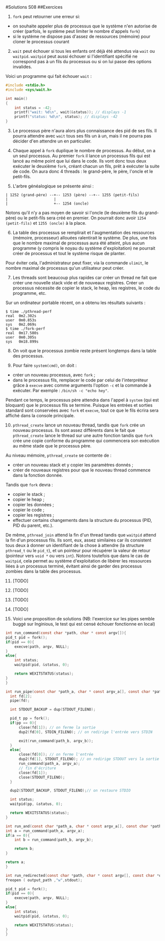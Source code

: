 #Solutions S08
##Exercices
1. `fork` peut retourner une erreur si:
  - on souhaite appeler plus de processus que le système n'en autorise de créer
  (parfois, le système peut limiter le nombre d'appels `fork`)
  - si le système ne dispose pas d'assez de ressources (mémoire) pour cloner le processus courant

2. `wait` peut échouer si tous les enfants ont déjà été attendus via `wait` ou `waitpid`.
  `waitpid` peut aussi échouer si l'identifiant spécifié ne correspond pas à un fils du processus ou si on lui passe des options invalides.

  Voici un programme qui fait échouer `wait` :
  ```c
  #include <stdio.h>
  #include <sys/wait.h>

  int main()
  {
      int status = -42;
      printf("wait: %d\n", wait(&status)); // displays -1
      printf("status: %d\n", status); // displays -42
  }
  ```

3. Le processus père n'aura alors plus connaissance des pid de ses fils. Il pourra attendre avec `wait` tous ses fils un à un, mais il ne pourra pas décider d'en attendre un en particulier.

4. Chaque appel à `fork` duplique le nombre de processus. Au début, on a un seul processus. Au premier `fork` il lance un processus fils qui est lancé au même point que lui dans le code. Ils vont donc tous deux exécuter le deuxième `fork`, créant chacun un fils, prêt à exécuter la suite de code. On aura donc 4 threads : le grand-père, le père, l'oncle et le petit-fils.

5. L'arbre généalogique se présente ainsi :
  ```
  | 1252 (grand-père) --+-- 1253 (père) --+-- 1255 (petit-fils)
  |                     |
  |                     +-- 1254 (oncle)
  ```
  Notons qu'il n'y a pas moyen de savoir si l'oncle (le deuxième fils du grand-père) ou le petit-fils sera créé en premier. On pourrait donc avoir `1254 (petit-fils)` et `1255 (oncle)` à la place.

6. La table des processus se remplirait et l'augmentation des ressources (mémoire, processeur)
  allouées ralentirait le système.
  De plus, une fois que le nombre maximal de processus aura été atteint, plus aucun programme (y compris
  le noyau du système d'exploitation) ne pourrait créer de processus et tout le système risque de planter.

  Pour éviter cela, l'administrateur peut fixer, via la commande `ulimit`, le nombre maximal de processus
  qu'un utilisateur peut créer.

7. Les threads sont beaucoup plus rapides car créer un thread ne fait que créer une nouvelle
  stack vide et de nouveaux registres. Créer un processus nécessite de copier le stack, le heap,
  les registres, le code du programme, etc.

  Sur un ordinateur portable récent, on a obtenu les résultats suivants :
  ```
  $ time ./pthread-perf
  real	0m2.302s
  user	0m0.853s
  sys	0m2.069s
  $ time ./fork-perf
  real	0m17.580s
  user	0m0.305s
  sys	0m18.899s
  ```

8. On voit que le processus zombie reste présent longtemps dans la table des processus.

9. Pour faire `system(cmd)`, on doit :
  - créer un nouveau processus, avec `fork` ;
  - dans le processus fils, remplacer le code par celui de l'interpréteur grâce à `execve` avec comme arguments l'option `-c` et la commande à exécuter. Par exemple : `/bin/sh -c "echo hey"`.

  Pendant ce temps, le processus père attendra dans l'appel à `system` (qui est bloquant) que le processus fils se termine. Puisque les entrées et sorties standard sont conservées avec `fork` et `execve`, tout ce que le fils écrira sera affiché dans la console principale.

10. `pthread_create` lance un nouveau thread, tandis que `fork` crée un nouveau processus.
  Ils sont assez différents dans le fait que `pthread_create` lance le thread sur une autre fonction tandis que `fork` crée une copie conforme du programme qui commencera son exécution au même stade que le processus père.

  Au niveau mémoire, `pthread_create` se contente de :
  - créer un nouveau stack et y copier les paramètres donnés ;
  - créer de nouveaux registres pour que le nouveau thread commence dans la fonction donnée.

  Tandis que `fork` devra :
  - copier le stack ;
  - copier le heap ;
  - copier les données ;
  - copier le code ;
  - copier les registres ;
  - effectuer certains changements dans la structure du processus (PID, PID du parent, etc.).

  De même, `pthread_join` attend la fin d'un thread tandis que `waitpid` attend la fin d'un processus fils. Ils sont, eux, assez similaires car ils consistent tous deux à donner un identifiant de la chose à attendre (la structure `pthread_t` ou le `pid_t`), et un pointeur pour récupérer la valeur de retour (pointeur vers `void *` ou vers `int`). Notons toutefois que dans le cas de `waitpid`, cela permet au système d'exploitation de libérer les ressources liées à un processus terminé, évitant ainsi de garder des processus zombies dans la table des processus.

11. [TODO]

12. [TODO]

13. [TODO]

14. [TODO]

15. Voici une proposition de solutions (NB: l'exercice sur les pipes semble buggé sur Inginious, le test qui est
censé échouer fonctionne en local)

  ```c
  int run_command(const char *path, char * const argv[]){
  pid_t pid = fork();
  if(pid == 0){
      execve(path, argv, NULL);
  }
  else{
      int status;
      waitpid(pid, &status, 0);

      return WEXITSTATUS(status);
  }
  }

  int run_pipe(const char *path_a, char * const argv_a[], const char *path_b, char * const argv_b[]){
    int fd[2];
  	pipe(fd);

  	int STDOUT_BACKUP = dup(STDOUT_FILENO);

  	pid_t pp = fork();
  	if(pp == 0){
  		close(fd[1]); // on ferme la sortie
  		dup2(fd[0], STDIN_FILENO); // on redirige l'entrée vers STDIN

  		exit(run_command(path_b, argv_b));
  	}
  	else{
  		close(fd[0]); // on ferme l'entrée
  		dup2(fd[1], STDOUT_FILENO); // on redirige STDOUT vers la sortie
  		run_command(path_a, argv_a);
  		// fin d'écriture
  		close(fd[1]);
  		close(STDOUT_FILENO);
  	}

  	dup2(STDOUT_BACKUP, STDOUT_FILENO);// on restaure STDIO

  	int status;
  	waitpid(pp, &status, 0);

  	return WEXITSTATUS(status);
  }

  int run_and(const char *path_a, char * const argv_a[], const char *path_b, char * const argv_b[]){
  int a = run_command(path_a, argv_a);
  if(a == 0){
      int b = run_command(path_b, argv_b);

      return b;
  }

  return a;
  }

  int run_redirected(const char *path, char * const argv[], const char *output_path){
  freopen ( output_path ,"w",stdout);

  pid_t pid = fork();
  if(pid == 0){
      execve(path, argv, NULL);
  }
  else{
      int status;
      waitpid(pid, &status, 0);

      return WEXITSTATUS(status);
  }
  }
  ```
